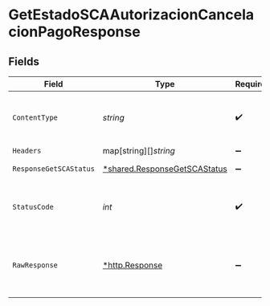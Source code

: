 # GetEstadoSCAAutorizacionCancelacionPagoResponse


## Fields

| Field                                                                              | Type                                                                               | Required                                                                           | Description                                                                        |
| ---------------------------------------------------------------------------------- | ---------------------------------------------------------------------------------- | ---------------------------------------------------------------------------------- | ---------------------------------------------------------------------------------- |
| `ContentType`                                                                      | *string*                                                                           | :heavy_check_mark:                                                                 | HTTP response content type for this operation                                      |
| `Headers`                                                                          | map[string][]*string*                                                              | :heavy_minus_sign:                                                                 | N/A                                                                                |
| `ResponseGetSCAStatus`                                                             | [*shared.ResponseGetSCAStatus](../../../pkg/models/shared/responsegetscastatus.md) | :heavy_minus_sign:                                                                 | HTTP/1.1 200 Ok                                                                    |
| `StatusCode`                                                                       | *int*                                                                              | :heavy_check_mark:                                                                 | HTTP response status code for this operation                                       |
| `RawResponse`                                                                      | [*http.Response](https://pkg.go.dev/net/http#Response)                             | :heavy_minus_sign:                                                                 | Raw HTTP response; suitable for custom response parsing                            |